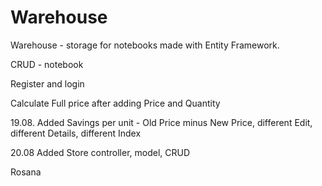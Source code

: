 # Warehouse
Warehouse - storage for notebooks made with Entity Framework.

CRUD - notebook

Register and login

Calculate Full price after adding Price and Quantity

19.08. Added Savings per unit - Old Price minus New Price, different Edit, different Details, different Index

20.08 Added Store controller, model, CRUD

Rosana
